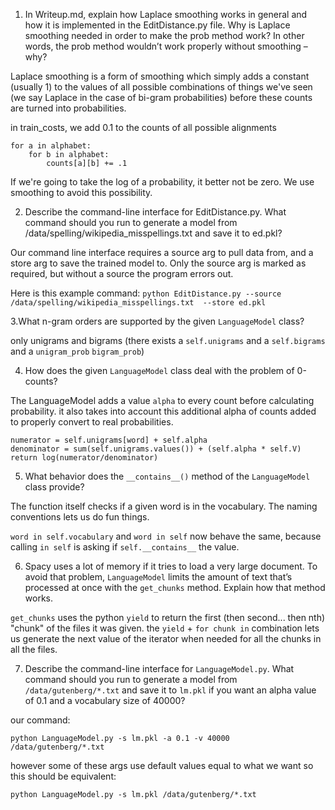 1. In Writeup.md, explain how Laplace smoothing works in general and how it is implemented in the EditDistance.py file. Why is Laplace smoothing needed in order to make the prob method work? In other words, the prob method wouldn’t work properly without smoothing – why?

Laplace smoothing is a form of smoothing which simply adds a constant (usually 1) to the values of all possible combinations of things we've seen (we say Laplace in the case of bi-gram probabilities) before these counts are turned into probabilities.

in train_costs, we add 0.1 to the counts of all possible alignments
```
for a in alphabet:
    for b in alphabet:
        counts[a][b] += .1
```

If we're going to take the log of a probability, it better not be zero. We use smoothing to avoid this possibility.

2. Describe the command-line interface for EditDistance.py. What command should you run to generate a model from /data/spelling/wikipedia_misspellings.txt and save it to ed.pkl?

Our command line interface requires a source arg to pull data from, and a store arg to save the trained model to. Only the source arg is marked as required, but without a source the program errors out.

Here is this example command:
`python EditDistance.py --source /data/spelling/wikipedia_misspellings.txt  --store ed.pkl`



3.What n-gram orders are supported by the given `LanguageModel` class?

only unigrams and bigrams (there exists a `self.unigrams` and a `self.bigrams` and a `unigram_prob` `bigram_prob`)

4. How does the given `LanguageModel` class deal with the problem of 0-counts?

The LanguageModel adds a value `alpha` to every count before calculating probability. it also takes into account this additional alpha of counts added to properly convert to real probabilities.

```
numerator = self.unigrams[word] + self.alpha
denominator = sum(self.unigrams.values()) + (self.alpha * self.V)
return log(numerator/denominator)
```

5. What behavior does the `__contains__()` method of the `LanguageModel` class provide?

The function itself checks if a given word is in the vocabulary. The naming conventions lets us do fun things.

`word in self.vocabulary` and `word in self` now behave the same, because calling `in self` is asking if `self.__contains__` the value.


6. Spacy uses a lot of memory if it tries to load a very large document. To avoid that problem, `LanguageModel` limits the amount of text that’s processed at once with the `get_chunks` method. Explain how that method works.

`get_chunks` uses the python `yield` to return the first (then second... then nth) "chunk" of the files it was given. the `yield` + `for chunk in` combination lets us generate the next value of the iterator when needed for all the chunks in all the files.


7. Describe the command-line interface for `LanguageModel.py`. What command should you run to generate a model from `/data/gutenberg/*.txt` and save it to `lm.pkl` if you want an alpha value of 0.1 and a vocabulary size of 40000?

our command:

`python LanguageModel.py -s lm.pkl -a 0.1 -v 40000 /data/gutenberg/*.txt`

however some of these args use default values equal to what we want so this should be equivalent:

`python LanguageModel.py -s lm.pkl /data/gutenberg/*.txt`
